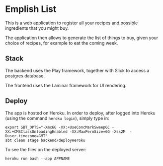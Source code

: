 # Emplish List

This is a web application to register all your recipes and possible
ingredients that you might buy.

The application then allows to generate the list of things to buy, given
your choice of recipes, for example to eat the coming week.

## Stack

The backend uses the Play framework, together with Slick to access a
postgres database.

The frontend uses the Laminar framework for UI rendering.

## Deploy

The app is hosted on Heroku. In order to deploy, after logged into
Heroku (using the command `heroku login`), simply type in:
```
export SBT_OPTS="-Xmx6G -XX:+UseConcMarkSweepGC -XX:+CMSClassUnloadingEnabled -XX:MaxPermSize=6G -Xss2M  -Duser.timezone=GMT"
sbt clean stage backend/deployHeroku
```

To see the files on the deployed server:
```
heroku run bash --app APPNAME
```